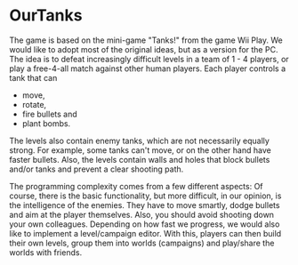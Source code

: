 # OurTanks

The game is based on the mini-game "Tanks!" from the game Wii Play. We would like to adopt most of the original ideas, but as a version for the PC. The idea is to defeat increasingly difficult levels in a team of 1 - 4 players, or play a free-4-all match against other human players. Each player controls a tank that can
* move,
* rotate,
* fire bullets and 
* plant bombs.

The levels also contain enemy tanks, which are not necessarily equally strong. For example, some tanks can't move, or on the other hand have faster bullets. Also, the levels contain walls and holes that block bullets and/or tanks and prevent a clear shooting path.

The programming complexity comes from a few different aspects: Of course, there is the basic functionality, but more difficult, in our opinion, is the intelligence of the enemies. They have to move smartly, dodge bullets and aim at the player themselves. Also, you should avoid shooting down your own colleagues.
Depending on how fast we progress, we would also like to implement a level/campaign editor. With this, players can then build their own levels, group them into worlds (campaigns) and play/share the worlds with friends.
